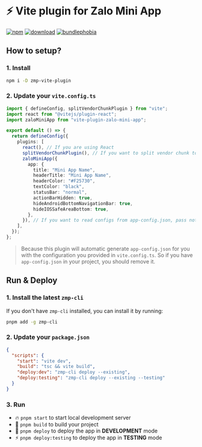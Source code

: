 # ⚡ Vite plugin for Zalo Mini App

[![npm](https://img.shields.io/npm/v/vite-plugin-zalo-mini-app.svg)](https://www.npmjs.com/package/vite-plugin-zalo-mini-app)
[![download](https://img.shields.io/npm/dt/vite-plugin-zalo-mini-app.svg)](https://www.npmjs.com/package/vite-plugin-zalo-mini-app)
[![bundlephobia](https://img.shields.io/bundlephobia/minzip/vite-plugin-zalo-mini-app.svg)](https://bundlephobia.com/package/vite-plugin-zalo-mini-app)

## How to setup?

### 1. Install

```bash
npm i -D zmp-vite-plugin
```

### 2. Update your `vite.config.ts`

```typescript
import { defineConfig, splitVendorChunkPlugin } from "vite";
import react from "@vitejs/plugin-react";
import zaloMiniApp from "vite-plugin-zalo-mini-app";

export default () => {
  return defineConfig({
    plugins: [
      react(), // If you are using React
      splitVendorChunkPlugin(), // If you want to split vendor chunk to reduce the size of the main bundle
      zaloMiniApp({
        app: {
          title: "Mini App Name",
          headerTitle: "Mini App Name",
          headerColor: "#F25730",
          textColor: "black",
          statusBar: "normal",
          actionBarHidden: true,
          hideAndroidBottomNavigationBar: true,
          hideIOSSafeAreaBottom: true,
        },
      }), // If you want to read configs from app-config.json, pass nothing, i.e., zaloMiniApp()
    ],
  });
};
```

> Because this plugin will automatic generate `app-config.json` for you with the configuration you provided in `vite.config.ts`. So if you have `app-config.json` in your project, you should remove it.

## Run & Deploy

### 1. Install the latest `zmp-cli`

If you don't have `zmp-cli` installed, you can install it by running:

```bash
pnpm add -g zmp-cli
```

### 2. Update your `package.json`

```json
{
  "scripts": {
    "start": "vite dev",
    "build": "tsc && vite build",
    "deploy:dev": "zmp-cli deploy --existing",
    "deploy:testing": "zmp-cli deploy --existing --testing"
  }
}
```

### 3. Run

- 🔥 `pnpm start` to start local development server
- 🚀 `pnpm build` to build your project
- 🚢 `pnpm deploy` to deploy the app in **DEVELOPMENT** mode
- ⚡ `pnpm deploy:testing` to deploy the app in **TESTING** mode
